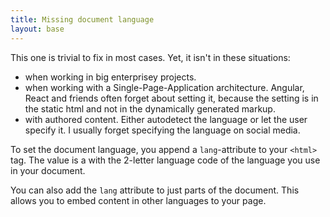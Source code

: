 ```yaml
---
title: Missing document language
layout: base
---
```


This one is trivial to fix in most cases.
Yet, it isn't in these situations:

- when working in big enterprisey projects.
- when working with a Single-Page-Application architecture.
  Angular, React and friends often forget about setting it,
  because the setting is in the static html and not in the dynamically generated
  markup.
- with authored content. Either autodetect the language or let
  the user specify it. I usually forget specifying the language on social media.
  
To set the document language, you append a `lang`-attribute to
your `<html>` tag. The value is a with the 2-letter language code
of the language you use in your document.

You can also add the `lang` attribute to just parts of the document.
This allows you to embed content in other languages to your page.
